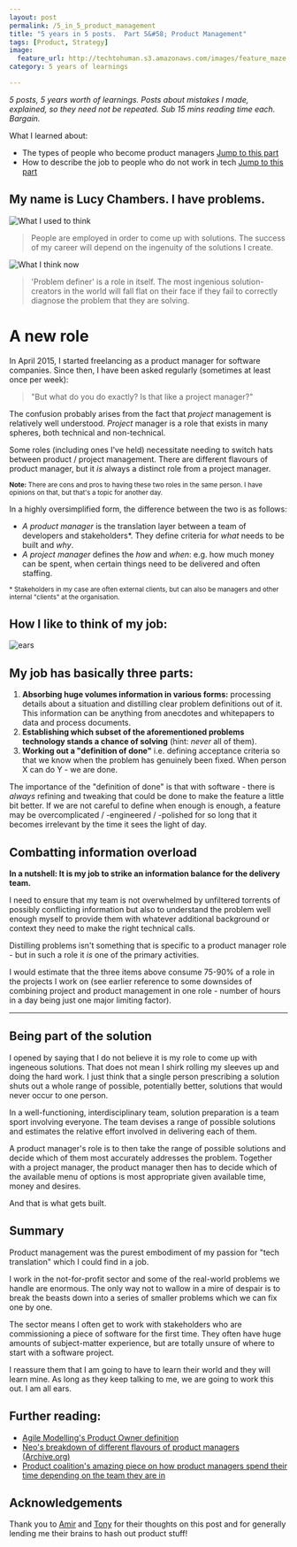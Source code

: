 ```yaml
---
layout: post
permalink: /5_in_5_product_management
title: "5 years in 5 posts.  Part 5&#58; Product Management" 
tags: [Product, Strategy]
image: 
  feature_url: http://techtohuman.s3.amazonaws.com/images/feature_maze.jpg
category: 5 years of learnings

---
```


<em>5 posts, 5 years worth of learnings. Posts about mistakes I made, explained, so they need not be repeated. Sub 15 mins reading time each. Bargain. </em>

<div class="well">

What I learned about: 

<ul> 
	<li> The types of people who become product managers <a href="#product">Jump to this part</a> </li>
	<li> How to describe the job to people who do not work in tech <a href="#desc">Jump to this part</a> </li>    
</ul> 

</div>


## My name is Lucy Chambers. I have problems.  

![What I used to think](http://techtohuman.s3.amazonaws.com/images/wiutt.jpeg)

> People are employed in order to come up with solutions. The success of my career will depend on the ingenuity of the solutions I create. 

![What I think now](http://techtohuman.s3.amazonaws.com/images/witn.jpeg)

> 'Problem definer' is a role in itself. The most ingenious solution-creators in the world will fall flat on their face if they fail to correctly diagnose the problem that they are solving. 

<a name="desc">


# A new role 

In April 2015, I started freelancing as a product manager for software companies. Since then, I have been asked regularly (sometimes at least once per week): 

> "But what do you do exactly? Is that like a project manager?"

The confusion probably arises from the fact that *project* management is relatively well understood. *Project* manager is a role that exists in many spheres, both technical and non-technical. 

Some roles (including ones I've held) necessitate needing to switch hats between product / project management. There are different flavours of product manager, but it *is* always a distinct role from a project manager. 

<div class="well">
<small><strong>Note:</strong> There are cons and pros to having these two roles in the same person. I have opinions on that, but that's a topic for another day.</small>
</div>

In a highly oversimplified form, the difference between the two is as follows: 

* *A product manager* is the translation layer between a team of developers and stakeholders<text>*</text>. They define criteria for *what* needs to be built and *why*. 
* *A project manager* defines the *how* and *when*: e.g. how much money can be spent, when certain things need to be delivered and often staffing.  

<small>* Stakeholders in my case are often external clients, but can also be managers and other internal "clients" at the organisation. </small>

## How I like to think of my job: 

![ears](http://techtohuman.s3.amazonaws.com/images/product_manager.png)

<a name="product">

## My job has basically three parts:

1. **Absorbing huge volumes information in various forms:** processing details about a situation and distilling clear problem definitions out of it. This information can be anything from anecdotes and whitepapers to data and process documents. 
2. **Establishing which subset of the aforementioned problems technology stands a chance of solving** (hint: *never* all of them). 
3. **Working out a "definition of done"** i.e. defining acceptance criteria so that we know when the problem has genuinely been fixed. When person X can do Y - we are done. 

The importance of the "definition of done" is that with software - there is *always* refining and tweaking that could be done to make the feature a little bit better. If we are not careful to define when enough is enough, a feature may be overcomplicated / -engineered / -polished for so long that it becomes irrelevant by the time it sees the light of day. 

## Combatting information overload

**In a nutshell: It is my job to strike an information balance for the delivery team.** 

I need to ensure that my team is not overwhelmed by unfiltered torrents of possibly conflicting information but also to understand the problem well enough myself to provide them with whatever additional background or context they need to make the right technical calls. 

Distilling problems isn't something that is specific to a product manager role - but in such a role it *is* one of the primary activities. 

I would estimate that the three items above consume 75-90% of a role in the projects I work on (see earlier reference to some downsides of combining project and product management in one role - number of hours in a day being just one major limiting factor). 

***

## Being part of the solution

I opened by saying that I do not believe it is my role to come up with ingeneous solutions. That does not mean I shirk rolling my sleeves up and doing the hard work. I just think that a single person prescribing a solution shuts out a whole range of possible, potentially better, solutions that would never occur to one person.

In a well-functioning, interdisciplinary team, solution preparation is a team sport involving everyone. The team devises a range of possible solutions and estimates the relative effort involved in delivering each of them.

A product manager's role is to then take the range of possible solutions and decide which of them most accurately addresses the problem. Together with a project manager, the product manager then has to decide which of the available menu of options is most appropriate given available time, money and desires.  

And that is what gets built. 

## Summary 

Product management was the purest embodiment of my passion for "tech translation" which I could find in a job. 

I work in the not-for-profit sector and some of the real-world problems we handle are enormous. The only way not to wallow in a mire of despair is to break the beasts down into a series of smaller problems which we can fix one by one. 

The sector means I often get to work with stakeholders who are commissioning a piece of software for the first time. They often have huge amounts of subject-matter experience, but are totally unsure of where to start with a software project. 

I reassure them that I am going to have to learn their world and they will learn mine. As long as they keep talking to me, we are going to work this out. I am all ears.   

## Further reading: 

* [Agile Modelling's Product Owner definition](http://agilemodeling.com/essays/productOwner.htm)
* [Neo's breakdown of different flavours of product managers (Archive.org)](https://web.archive.org/web/20150924141041/http://careers.neo.com/product-manager)
* [Product coalition's amazing piece on how product managers spend their time depending on the team they are in](https://productcoalition.com/three-jobs-of-product-management-9e006f944bc7#.3uoecuihr)

## Acknowledgements

Thank you to [Amir](https://twitter.com/amirhhz) and [Tony](https://twitter.com/tmtm?lang=en) for their thoughts on this post and for generally lending me their brains to hash out product stuff! 